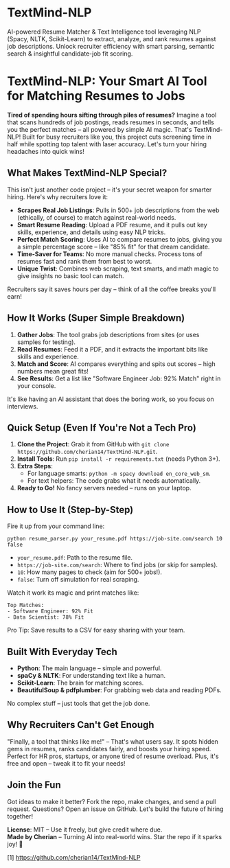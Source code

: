 # TextMind-NLP
AI-powered Resume Matcher &amp; Text Intelligence tool leveraging NLP (Spacy, NLTK, Scikit-Learn) to extract, analyze, and rank resumes against job descriptions. Unlock recruiter efficiency with smart parsing, semantic search &amp; insightful candidate-job fit scoring.

# TextMind-NLP: Your Smart AI Tool for Matching Resumes to Jobs

**Tired of spending hours sifting through piles of resumes?** Imagine a tool that scans hundreds of job postings, reads resumes in seconds, and tells you the perfect matches – all powered by simple AI magic. That's TextMind-NLP! Built for busy recruiters like you, this project cuts screening time in half while spotting top talent with laser accuracy. Let's turn your hiring headaches into quick wins!

## What Makes TextMind-NLP Special?
This isn't just another code project – it's your secret weapon for smarter hiring. Here's why recruiters love it:
- **Scrapes Real Job Listings**: Pulls in 500+ job descriptions from the web (ethically, of course) to match against real-world needs.
- **Smart Resume Reading**: Upload a PDF resume, and it pulls out key skills, experience, and details using easy NLP tricks.
- **Perfect Match Scoring**: Uses AI to compare resumes to jobs, giving you a simple percentage score – like "85% fit" for that dream candidate.
- **Time-Saver for Teams**: No more manual checks. Process tons of resumes fast and rank them from best to worst.
- **Unique Twist**: Combines web scraping, text smarts, and math magic to give insights no basic tool can match.

Recruiters say it saves hours per day – think of all the coffee breaks you'll earn!

## How It Works (Super Simple Breakdown)
1. **Gather Jobs**: The tool grabs job descriptions from sites (or uses samples for testing).
2. **Read Resumes**: Feed it a PDF, and it extracts the important bits like skills and experience.
3. **Match and Score**: AI compares everything and spits out scores – high numbers mean great fits!
4. **See Results**: Get a list like "Software Engineer Job: 92% Match" right in your console.

It's like having an AI assistant that does the boring work, so you focus on interviews.

## Quick Setup (Even If You're Not a Tech Pro)
1. **Clone the Project**: Grab it from GitHub with `git clone https://github.com/cherian14/TextMind-NLP.git`.
2. **Install Tools**: Run `pip install -r requirements.txt` (needs Python 3+).
3. **Extra Steps**:
   - For language smarts: `python -m spacy download en_core_web_sm`.
   - For text helpers: The code grabs what it needs automatically.
4. **Ready to Go!** No fancy servers needed – runs on your laptop.

## How to Use It (Step-by-Step)
Fire it up from your command line:
```
python resume_parser.py your_resume.pdf https://job-site.com/search 10 false
```
- `your_resume.pdf`: Path to the resume file.
- `https://job-site.com/search`: Where to find jobs (or skip for samples).
- `10`: How many pages to check (aim for 500+ jobs!).
- `false`: Turn off simulation for real scraping.

Watch it work its magic and print matches like:
```
Top Matches:
- Software Engineer: 92% Fit
- Data Scientist: 78% Fit
```
Pro Tip: Save results to a CSV for easy sharing with your team.

## Built With Everyday Tech
- **Python**: The main language – simple and powerful.
- **spaCy & NLTK**: For understanding text like a human.
- **Scikit-Learn**: The brain for matching scores.
- **BeautifulSoup & pdfplumber**: For grabbing web data and reading PDFs.

No complex stuff – just tools that get the job done.

## Why Recruiters Can't Get Enough
"Finally, a tool that thinks like me!" – That's what users say. It spots hidden gems in resumes, ranks candidates fairly, and boosts your hiring speed. Perfect for HR pros, startups, or anyone tired of resume overload. Plus, it's free and open – tweak it to fit your needs!

## Join the Fun
Got ideas to make it better? Fork the repo, make changes, and send a pull request. Questions? Open an issue on GitHub. Let's build the future of hiring together!

**License**: MIT – Use it freely, but give credit where due.  
**Made by Cherian** – Turning AI into real-world wins. Star the repo if it sparks joy! 🚀

[1] https://github.com/cherian14/TextMind-NLP

